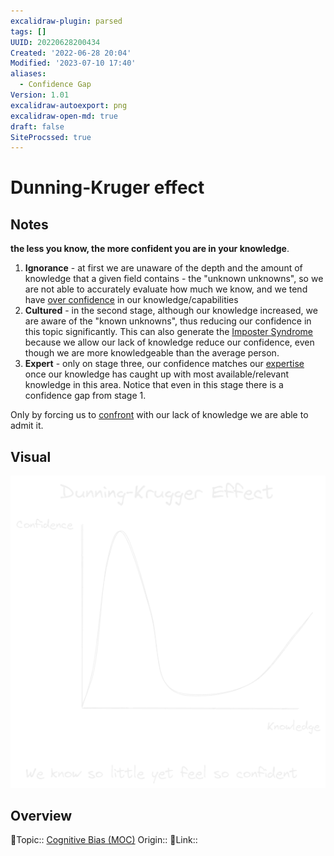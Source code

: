 ```yaml
---
excalidraw-plugin: parsed
tags: []
UUID: 20220628200434
Created: '2022-06-28 20:04'
Modified: '2023-07-10 17:40'
aliases:
  - Confidence Gap
Version: 1.01
excalidraw-autoexport: png
excalidraw-open-md: true
draft: false
SiteProcssed: true
---
```



# Dunning-Kruger effect

## Notes

**the less you know, the more confident you are in your knowledge**.
1. **Ignorance** - at first we are unaware of the depth and the amount of knowledge that a given field contains - the "unknown unknowns", so we are not able to accurately evaluate how much we know, and we tend have [over confidence](/notes/over-confidence.md) in our knowledge/capabilities
2. **Cultured** - in the second stage, although our knowledge increased, we are aware of the "known unknowns", thus reducing our confidence in this topic significantly. This can also generate the [Imposter Syndrome](/notes/imposter-syndrome.md) because we allow our lack of knowledge reduce our confidence, even though we are more knowledgeable than the average person.
3. **Expert** - only on stage three, our confidence matches our [expertise](/notes/mastery.md) once our knowledge has caught up with most available/relevant knowledge in this area. Notice that even in this stage there is a confidence gap from stage 1.

Only by forcing us to [confront](/notes/illusion-of-explanatory-depth.md) with our lack of knowledge we are able to admit it.

## Visual

![Dunning-kruger effect.webp](/notes/dunning-kruger-effect.webp)

## Overview
🔼Topic:: [Cognitive Bias (MOC)](/mocs/cognitive-bias-moc.md)
Origin::
🔗Link:: 
